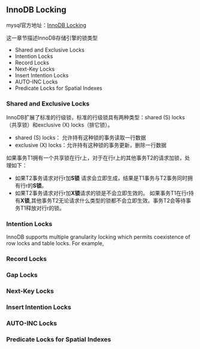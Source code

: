 ## InnoDB Locking
mysql官方地址：[InnoDB Locking](https://dev.mysql.com/doc/refman/5.7/en/innodb-locking.html)

这一章节描述InnoDB存储引擎的锁类型
* Shared and Exclusive Locks
* Intention Locks
* Record Locks
* Next-Key Locks
* Insert Intention Locks
* AUTO-INC Locks
* Predicate Locks for Spatial Indexes

### Shared and Exclusive Locks
InnoDB扩展了标准的行级锁，标准的行级锁具有两种类型：shared (S) locks（共享锁）和exclusive (X) locks（排它锁）。
* shared (S) locks： 允许持有这种锁的事务读取一行数据
* exclusive (X) locks：允许持有这种锁的事务更新，删除一行数据

如果事务T1拥有一个共享锁在行r上，对于在行r上的其他事务T2的请求加锁，处理如下：
* 如果T2事务请求对行r加**S锁** 请求会立即生成，结果是T1事务与T2事务同时拥有行r的**S锁**。
* 如果T2事务请求对行r加**X锁**请求的锁是不会立即生效的。
如果事务T1在行r持有**X锁**,其他事务T2无论请求什么类型的锁都不会立即生效。事务T2会等待事务T1释放对行r的锁。

### Intention Locks
InnoDB supports multiple granularity locking which permits coexistence of row locks and table locks. For example,

### Record Locks

### Gap Locks

### Next-Key Locks

### Insert Intention Locks

### AUTO-INC Locks

### Predicate Locks for Spatial Indexes

